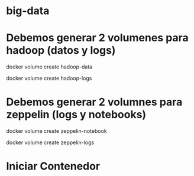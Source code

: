 # big-data

# Debemos generar 2 volumenes para hadoop (datos y logs)

<p> docker volume create hadoop-data </p>
<p> docker volume create hadoop-logs </p>

# Debemos generar 2 volumnes para zeppelin (logs y notebooks)
<p> docker volume create zeppelin-notebook </p>
<p> docker volume create zeppelin-logs </p>

# Iniciar Contenedor

